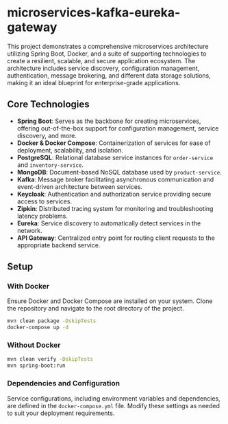 # microservices-kafka-eureka-gateway

This project demonstrates a comprehensive microservices architecture utilizing Spring Boot, Docker, and a suite of supporting 
technologies to create a resilient, scalable, and secure application ecosystem. The architecture includes service discovery, 
configuration management, authentication, message brokering, and different data storage solutions, making it an ideal blueprint for enterprise-grade applications.

## Core Technologies

- **Spring Boot**: Serves as the backbone for creating microservices, offering out-of-the-box support for configuration management, service discovery, and more.
- **Docker & Docker Compose**: Containerization of services for ease of deployment, scalability, and isolation.
- **PostgreSQL**: Relational database service instances for `order-service` and `inventory-service`.
- **MongoDB**: Document-based NoSQL database used by `product-service`.
- **Kafka**: Message broker facilitating asynchronous communication and event-driven architecture between services.
- **Keycloak**: Authentication and authorization service providing secure access to services.
- **Zipkin**: Distributed tracing system for monitoring and troubleshooting latency problems.
- **Eureka**: Service discovery to automatically detect services in the network.
- **API Gateway**: Centralized entry point for routing client requests to the appropriate backend service.


## Setup

### With Docker
Ensure Docker and Docker Compose are installed on your system. Clone the repository and navigate to the root directory of the project.

```sh
mvn clean package -DskipTests
docker-compose up -d
```

### Without Docker
   
```sh
mvn clean verify -DskipTests
mvn spring-boot:run
```

### Dependencies and Configuration

Service configurations, including environment variables and dependencies, are defined in the `docker-compose.yml` file. 
Modify these settings as needed to suit your deployment requirements.